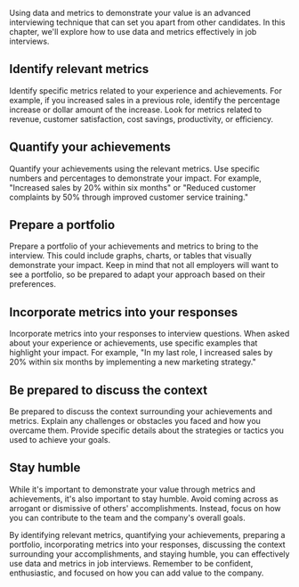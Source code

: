 
Using data and metrics to demonstrate your value is an advanced interviewing technique that can set you apart from other candidates. In this chapter, we'll explore how to use data and metrics effectively in job interviews.

Identify relevant metrics
-------------------------

Identify specific metrics related to your experience and achievements. For example, if you increased sales in a previous role, identify the percentage increase or dollar amount of the increase. Look for metrics related to revenue, customer satisfaction, cost savings, productivity, or efficiency.

Quantify your achievements
--------------------------

Quantify your achievements using the relevant metrics. Use specific numbers and percentages to demonstrate your impact. For example, "Increased sales by 20% within six months" or "Reduced customer complaints by 50% through improved customer service training."

Prepare a portfolio
-------------------

Prepare a portfolio of your achievements and metrics to bring to the interview. This could include graphs, charts, or tables that visually demonstrate your impact. Keep in mind that not all employers will want to see a portfolio, so be prepared to adapt your approach based on their preferences.

Incorporate metrics into your responses
---------------------------------------

Incorporate metrics into your responses to interview questions. When asked about your experience or achievements, use specific examples that highlight your impact. For example, "In my last role, I increased sales by 20% within six months by implementing a new marketing strategy."

Be prepared to discuss the context
----------------------------------

Be prepared to discuss the context surrounding your achievements and metrics. Explain any challenges or obstacles you faced and how you overcame them. Provide specific details about the strategies or tactics you used to achieve your goals.

Stay humble
-----------

While it's important to demonstrate your value through metrics and achievements, it's also important to stay humble. Avoid coming across as arrogant or dismissive of others' accomplishments. Instead, focus on how you can contribute to the team and the company's overall goals.

By identifying relevant metrics, quantifying your achievements, preparing a portfolio, incorporating metrics into your responses, discussing the context surrounding your accomplishments, and staying humble, you can effectively use data and metrics in job interviews. Remember to be confident, enthusiastic, and focused on how you can add value to the company.
